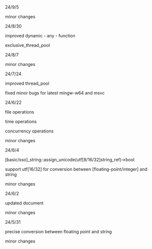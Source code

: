 24/9/5

minor changes

24/8/30

improved dynamic - any - function

exclusive_thread_pool

24/8/7

minor changes

24/7/24

improved thread_pool

fixed minor bugs for latest mingw-w64 and msvc

24/6/22

file operations

time operations

concurrency operations

minor changes

24/6/4

[basic/sso]_string::assign_unicode(utf[8/16/32]string_ref)->bool

support utf[16/32] for conversion between [floating-point/integer] and string

minor changes

24/6/2

updated document

minor changes

24/5/31

precise conversion between floating point and string

minor changes
